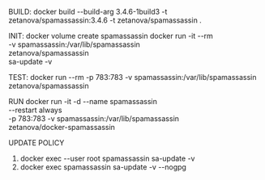 BUILD:
docker build --build-arg 3.4.6-1build3 -t zetanova/spamassassin:3.4.6 -t zetanova/spamassassin  .

INIT:
docker volume create spamassassin
docker run -it --rm \
	-v spamassassin:/var/lib/spamassassin \
	zetanova/spamassassin \
	sa-update -v

TEST:
docker run --rm -p 783:783 -v spamassassin:/var/lib/spamassassin zetanova/spamassassin

RUN
docker run -it -d --name spamassassin \
	--restart always \
	-p 783:783 -v spamassassin:/var/lib/spamassassin \
	zetanova/docker-spamassassin


UPDATE POLICY
1) docker exec --user root spamassassin sa-update -v
1) docker exec spamassassin sa-update -v --nogpg
